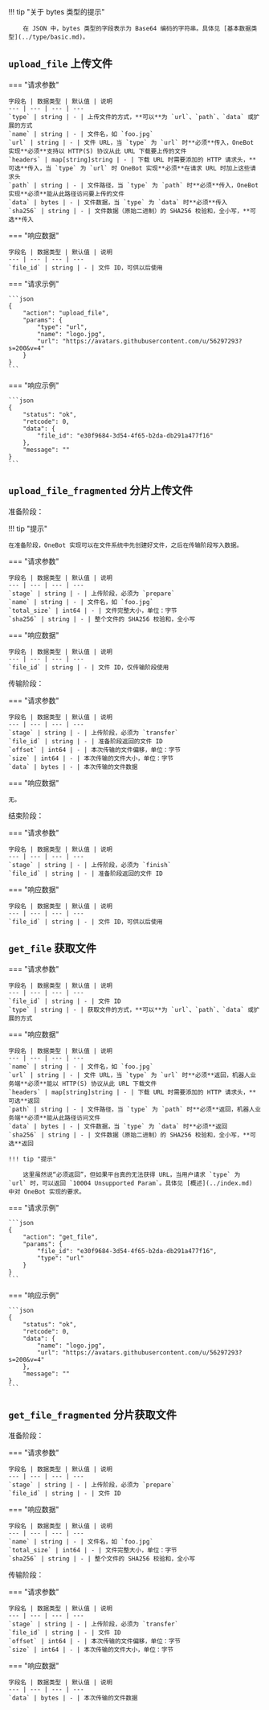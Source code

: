 !!! tip "关于 bytes 类型的提示"

        在 JSON 中，bytes 类型的字段表示为 Base64 编码的字符串。具体见 [基本数据类型](../type/basic.md)。

## `upload_file` 上传文件

=== "请求参数"

    字段名 | 数据类型 | 默认值 | 说明
    --- | --- | --- | ---
    `type` | string | - | 上传文件的方式，**可以**为 `url`、`path`、`data` 或扩展的方式
    `name` | string | - | 文件名，如 `foo.jpg`
    `url` | string | - | 文件 URL，当 `type` 为 `url` 时**必须**传入，OneBot 实现**必须**支持以 HTTP(S) 协议从此 URL 下载要上传的文件
    `headers` | map[string]string | - | 下载 URL 时需要添加的 HTTP 请求头，**可选**传入，当 `type` 为 `url` 时 OneBot 实现**必须**在请求 URL 时加上这些请求头
    `path` | string | - | 文件路径，当 `type` 为 `path` 时**必须**传入，OneBot 实现**必须**能从此路径访问要上传的文件
    `data` | bytes | - | 文件数据，当 `type` 为 `data` 时**必须**传入
    `sha256` | string | - | 文件数据（原始二进制）的 SHA256 校验和，全小写，**可选**传入

=== "响应数据"

    字段名 | 数据类型 | 默认值 | 说明
    --- | --- | --- | ---
    `file_id` | string | - | 文件 ID，可供以后使用

=== "请求示例"

    ```json
    {
        "action": "upload_file",
        "params": {
            "type": "url",
            "name": "logo.jpg",
            "url": "https://avatars.githubusercontent.com/u/56297293?s=200&v=4"
        }
    }
    ```

=== "响应示例"

    ```json
    {
        "status": "ok",
        "retcode": 0,
        "data": {
            "file_id": "e30f9684-3d54-4f65-b2da-db291a477f16"
        },
        "message": ""
    }
    ```

## `upload_file_fragmented` 分片上传文件

准备阶段：

!!! tip "提示"

    在准备阶段，OneBot 实现可以在文件系统中先创建好文件，之后在传输阶段写入数据。

=== "请求参数"

    字段名 | 数据类型 | 默认值 | 说明
    --- | --- | --- | ---
    `stage` | string | - | 上传阶段，必须为 `prepare`
    `name` | string | - | 文件名，如 `foo.jpg`
    `total_size` | int64 | - | 文件完整大小，单位：字节
    `sha256` | string | - | 整个文件的 SHA256 校验和，全小写

=== "响应数据"

    字段名 | 数据类型 | 默认值 | 说明
    --- | --- | --- | ---
    `file_id` | string | - | 文件 ID，仅传输阶段使用

传输阶段：

=== "请求参数"

    字段名 | 数据类型 | 默认值 | 说明
    --- | --- | --- | ---
    `stage` | string | - | 上传阶段，必须为 `transfer`
    `file_id` | string | - | 准备阶段返回的文件 ID
    `offset` | int64 | - | 本次传输的文件偏移，单位：字节
    `size` | int64 | - | 本次传输的文件大小，单位：字节
    `data` | bytes | - | 本次传输的文件数据

=== "响应数据"

    无。

结束阶段：

=== "请求参数"

    字段名 | 数据类型 | 默认值 | 说明
    --- | --- | --- | ---
    `stage` | string | - | 上传阶段，必须为 `finish`
    `file_id` | string | - | 准备阶段返回的文件 ID

=== "响应数据"

    字段名 | 数据类型 | 默认值 | 说明
    --- | --- | --- | ---
    `file_id` | string | - | 文件 ID，可供以后使用

## `get_file` 获取文件

=== "请求参数"

    字段名 | 数据类型 | 默认值 | 说明
    --- | --- | --- | ---
    `file_id` | string | - | 文件 ID
    `type` | string | - | 获取文件的方式，**可以**为 `url`、`path`、`data` 或扩展的方式

=== "响应数据"

    字段名 | 数据类型 | 默认值 | 说明
    --- | --- | --- | ---
    `name` | string | - | 文件名，如 `foo.jpg`
    `url` | string | - | 文件 URL，当 `type` 为 `url` 时**必须**返回，机器人业务端**必须**能以 HTTP(S) 协议从此 URL 下载文件
    `headers` | map[string]string | - | 下载 URL 时需要添加的 HTTP 请求头，**可选**返回
    `path` | string | - | 文件路径，当 `type` 为 `path` 时**必须**返回，机器人业务端**必须**能从此路径访问文件
    `data` | bytes | - | 文件数据，当 `type` 为 `data` 时**必须**返回
    `sha256` | string | - | 文件数据（原始二进制）的 SHA256 校验和，全小写，**可选**返回

    !!! tip "提示"

        这里虽然说“必须返回”，但如果平台真的无法获得 URL，当用户请求 `type` 为 `url` 时，可以返回 `10004 Unsupported Param`。具体见 [概述](../index.md) 中对 OneBot 实现的要求。

=== "请求示例"

    ```json
    {
        "action": "get_file",
        "params": {
            "file_id": "e30f9684-3d54-4f65-b2da-db291a477f16",
            "type": "url"
        }
    }
    ```

=== "响应示例"

    ```json
    {
        "status": "ok",
        "retcode": 0,
        "data": {
            "name": "logo.jpg",
            "url": "https://avatars.githubusercontent.com/u/56297293?s=200&v=4"
        },
        "message": ""
    }
    ```

## `get_file_fragmented` 分片获取文件

准备阶段：

=== "请求参数"

    字段名 | 数据类型 | 默认值 | 说明
    --- | --- | --- | ---
    `stage` | string | - | 上传阶段，必须为 `prepare`
    `file_id` | string | - | 文件 ID

=== "响应数据"

    字段名 | 数据类型 | 默认值 | 说明
    --- | --- | --- | ---
    `name` | string | - | 文件名，如 `foo.jpg`
    `total_size` | int64 | - | 文件完整大小，单位：字节
    `sha256` | string | - | 整个文件的 SHA256 校验和，全小写

传输阶段：

=== "请求参数"

    字段名 | 数据类型 | 默认值 | 说明
    --- | --- | --- | ---
    `stage` | string | - | 上传阶段，必须为 `transfer`
    `file_id` | string | - | 文件 ID
    `offset` | int64 | - | 本次传输的文件偏移，单位：字节
    `size` | int64 | - | 本次传输的文件大小，单位：字节

=== "响应数据"

    字段名 | 数据类型 | 默认值 | 说明
    --- | --- | --- | ---
    `data` | bytes | - | 本次传输的文件数据
